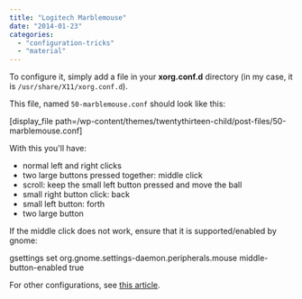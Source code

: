 ```yaml
---
title: "Logitech Marblemouse"
date: "2014-01-23"
categories: 
  - "configuration-tricks"
  - "material"
---
```


To configure it, simply add a file in your **xorg.conf.d** directory (in my case, it is `/usr/share/X11/xorg.conf.d`).

This file, named `50-marblemouse.conf` should look like this:

\[display\_file
path=/wp-content/themes/twentythirteen-child/post-files/50-marblemouse.conf\]

With this you'll have:

- normal left and right clicks
- two large buttons pressed together: middle click
- scroll: keep the small left button pressed and move the ball
- small right button click: back
- small left button: forth
- two large button

If the middle click does not work, ensure that it is supported/enabled by gnome:

gsettings set org.gnome.settings-daemon.peripherals.mouse middle-button-enabled true

For other configurations, see [this article](https://help.ubuntu.com/community/Logitech_Marblemouse_USB).
